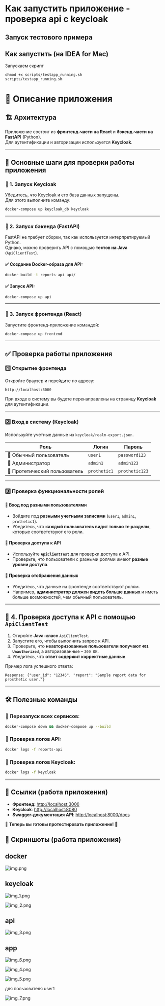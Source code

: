 # Как запустить приложение - проверка api c keycloak

## Запуск тестового примера

## Как запустить (на IDEA for Mac)

Запускаем скрипт

```shell
chmod +x scripts/testapp_running.sh
scripts/testapp_running.sh
```

# 📌 Описание приложения

## 🏗 Архитектура
Приложение состоит из **фронтенд-части на React** и **бэкенд-части на FastAPI** (Python).  
Для аутентификации и авторизации используется **Keycloak**.

---

## 🚀 Основные шаги для проверки работы приложения

### 🔹 1. Запуск Keycloak
Убедитесь, что Keycloak и его база данных запущены.  
Для этого выполните команду:

```sh
docker-compose up keycloak_db keycloak
```

---

### 🔹 2. Запуск бэкенда (FastAPI)
FastAPI не требует сборки, так как используется интерпретируемый Python.  
Однако, можно проверить API с помощью **тестов на Java** (`ApiClientTest`).

#### ✅ Создание Docker-образа для API:
```sh
docker build -t reports-api api/
```

#### ✅ Запуск API:
```sh
docker-compose up api
```

---

### 🔹 3. Запуск фронтенда (React)
Запустите фронтенд-приложение командой:

```sh
docker-compose up frontend
```

---

## ✅ Проверка работы приложения

### 1️⃣ Открытие фронтенда
Откройте браузер и перейдите по адресу:

```
http://localhost:3000
```

При входе в систему вы будете перенаправлены на страницу **Keycloak** для аутентификации.

---

### 2️⃣ Вход в систему (Keycloak)
Используйте учетные данные из `keycloak/realm-export.json`.

| Роль                        | Логин        | Пароль        |
|-----------------------------|-------------|--------------|
| 👤 Обычный пользователь      | `user1`     | `password123` |
| 🔧 Администратор            | `admin1`    | `admin123`    |
| 🦾 Протетический пользователь | `prothetic1` | `prothetic123` |

---

### 3️⃣ Проверка функциональности ролей

#### 🔹 Вход под разными пользователями
- Войдите под **разными учетными записями** (`user1`, `admin1`, `prothetic1`).
- Убедитесь, что **каждый пользователь видит только те разделы**, которые соответствуют его роли.

#### 🔹 Проверка доступа к API
- Используйте **`ApiClientTest`** для проверки доступа к API.
- Проверьте, что пользователи с разными ролями имеют **разные уровни доступа**.

#### 🔹 Проверка отображения данных
- Убедитесь, что данные на фронтенде соответствуют ролям.
- Например, **администратор должен видеть больше данных** и иметь больше возможностей, чем обычный пользователь.

---

## 🔹 4. Проверка доступа к API с помощью `ApiClientTest`

1. Откройте **Java-класс** `ApiClientTest`.
2. Запустите его, чтобы выполнить запрос к API.
3. Проверьте, что **неавторизованные пользователи получают `401 Unauthorized`**, а авторизованные – `200 OK`.
4. Убедитесь, что **ответ содержит корректные данные**.

Пример лога успешного ответа:
```
Response: {"user_id": "12345", "report": "Sample report data for prosthetic user."}
```

---

## 🛠 Полезные команды

### 📌 Перезапуск всех сервисов:
```sh
docker-compose down && docker-compose up --build
```

### 📌 Проверка логов API:
```sh
docker logs -f reports-api
```

### 📌 Проверка логов Keycloak:
```sh
docker logs -f keycloak
```

---

## 🔗 Ссылки (работа приложения)
- **Фронтенд**: [http://localhost:3000](http://localhost:3000)
- **Keycloak**: [http://localhost:8080](http://localhost:8080)
- **Swagger-документация API**: [http://localhost:8000/docs](http://localhost:8000/docs)

🚀 **Теперь вы готовы протестировать приложение!** 🎉

## 📌 Скриншоты (работа приложения)

## docker

![img.png](images/img.png)

## keycloak

![img_1.png](images/img_1.png)

![img_2.png](images/img_2.png)

## api

![img_3.png](images/img_3.png)

## app

![img_6.png](images/img_6.png)

![img_4.png](images/img_4.png)

![img_5.png](images/img_5.png)

для пользователя user1

![img_7.png](images/img_7.png)






